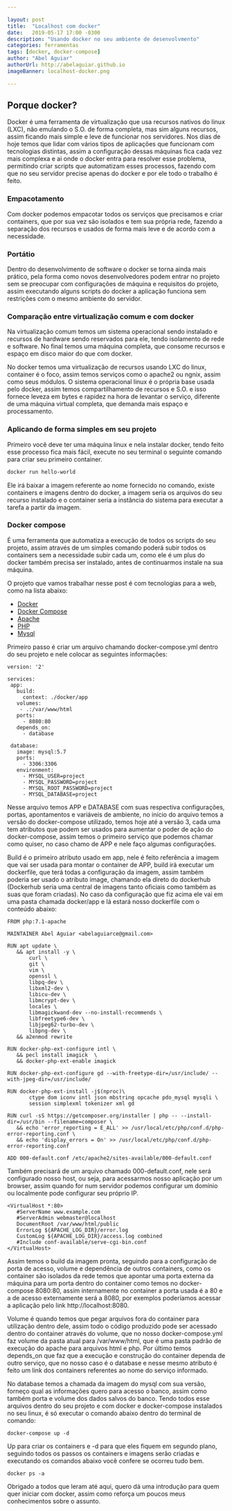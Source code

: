 ```yaml
---

layout: post
title:  "Localhost com docker"
date:   2019-05-17 17:00 -0300
description: "Usando docker no seu ambiente de desenvolvmento"
categories: ferramentas
tags: [docker, docker-compose]
author: "Abel Aguiar"
authorUrl: http://abelaguiar.github.io
imageBanner: localhost-docker.png

---
```


## Porque docker?

Docker é uma ferramenta de virtualização que usa recursos nativos do linux (LXC), não emulando o S.O. de forma completa, mas sim alguns recursos, assim ficando mais simple e leve de funcionar nos servidores. Nos dias de hoje temos que lidar com vários tipos de aplicações que funcionam com tecnologias distintas, assim a configuração dessas máquinas fica cada vez mais complexa e ai onde o docker entra para resolver esse problema, permitindo criar scripts que automatizam esses processos, fazendo com que no seu servidor precise apenas do docker e por ele todo o trabalho é feito.

### Empacotamento

Com docker podemos empacotar todos os serviços que precisamos e criar containers, que por sua vez são isolados e tem sua própria rede, fazendo a separação dos recursos e usados de forma mais leve e de acordo com a necessidade. 

### Portátio

Dentro do desenvolvimento de software o docker se torna ainda mais prático, pela forma como novos desenvolvedores podem entrar no projeto sem se preocupar com configurações de máquina e requisitos do projeto, assim executando alguns scripts do docker a aplicação funciona sem restrições com o mesmo ambiente do servidor.

### Comparação entre virtualização comum e com docker

Na virtualização comum temos um sistema operacional sendo instalado e recursos de hardware sendo reservados para ele, tendo isolamento de rede e software. No final temos uma máquina completa, que consome recursos e espaço em disco maior do que com docker.

No docker temos uma virtualização de recursos usando LXC do linux, container é o foco, assim temos serviços como o apache2 ou ngnix, assim como seus módulos. O sistema operacional linux é o própria base usada pelo docker, assim temos compartilhamento de recursos e S.O. e isso fornece leveza em bytes e rapidez na hora de levantar o serviço, diferente de uma máquina virtual completa, que demanda mais espaço e processamento.   

### Aplicando de forma simples em seu projeto

Primeiro você deve ter uma máquina linux e nela instalar docker, tendo feito esse processo fica mais fácil, execute no seu terminal o seguinte comando para criar seu primeiro container.

```sh
docker run hello-world
```

Ele irá baixar a imagem referente ao nome fornecido no comando, existe containers e imagens dentro do docker, a imagem seria os arquivos do seu recurso instalado e o container seria a instância do sistema para executar a tarefa a partir da imagem.

### Docker compose

É uma ferramenta que automatiza a execução de todos os scripts do seu projeto, assim através de um simples comando poderá subir todos os containers sem a necessidade subir cada um, como ele é um plus do docker também precisa ser instalado, antes de continuarmos instale na sua máquina.

O projeto que vamos trabalhar nesse post é com tecnologias para a web, como na lista abaixo:

[docker]:https://docs.docker.com/install
[docker-compose]:https://docs.docker.com/compose/install/
[apache]:https://httpd.apache.org
[php]:https://www.php.net/manual/en/install.php
[mysql]:https://dev.mysql.com/downloads/installer/

* [Docker][docker]
* [Docker Compose][docker-compose]
* [Apache][apache]
* [PHP][php]
* [Mysql][mysql]

Primeiro passo é criar um arquivo chamando docker-compose.yml dentro do seu projeto e nele colocar as seguintes informações:

```
version: '2'

services:
 app:
   build:
     context: ./docker/app
   volumes:
    - .:/var/www/html
   ports:
     - 8080:80
   depends_on:
     - database

 database:
   image: mysql:5.7
   ports:
     - 3306:3306
   environment:
     - MYSQL_USER=project
     - MYSQL_PASSWORD=project
     - MYSQL_ROOT_PASSWORD=project
     - MYSQL_DATABASE=project
```

Nesse arquivo temos APP e DATABASE com suas respectiva configurações, portas, apontamentos e variáveis de ambiente, no início do arquivo temos a versão do docker-compose utilizado, temos hoje até a versão 3, cada uma tem atributos que podem ser usados para aumentar o poder de ação do docker-compose, assim temos o primeiro serviço que podemos chamar como quiser, no caso chamo de APP e nele faço algumas configurações.

Build é o primeiro atributo usado em app, nele é feito referência a imagem que vai ser usada para montar o container de APP, build irá executar um dockerfile, que terá todas a configuração da imagem, assim também poderia ser usado o atributo image, chamando ela direto do dockerhub (Dockerhub seria uma central de imagens tanto oficiais como também as suas que foram criadas). No caso da configuração que fiz acima ele vai em uma pasta chamada docker/app e lá estará nosso dockerfile com o conteúdo abaixo:

```
FROM php:7.1-apache

MAINTAINER Abel Aguiar <abelaguiarce@gmail.com>

RUN apt update \
   && apt install -y \
       curl \
       git \
       vim \
       openssl \
       libpq-dev \
       libxml2-dev \
       libicu-dev \
       libmcrypt-dev \
       locales \
       libmagickwand-dev --no-install-recommends \
       libfreetype6-dev \
       libjpeg62-turbo-dev \
       libpng-dev \
   && a2enmod rewrite

RUN docker-php-ext-configure intl \
   && pecl install imagick  \
   && docker-php-ext-enable imagick

RUN docker-php-ext-configure gd --with-freetype-dir=/usr/include/ --with-jpeg-dir=/usr/include/

RUN docker-php-ext-install -j$(nproc)\
       ctype dom iconv intl json mbstring opcache pdo_mysql mysqli \
       session simplexml tokenizer xml gd

RUN curl -sS https://getcomposer.org/installer | php -- --install-dir=/usr/bin --filename=composer \
   && echo 'error_reporting = E_ALL' >> /usr/local/etc/php/conf.d/php-error-reporting.conf \
   && echo 'display_errors = On' >> /usr/local/etc/php/conf.d/php-error-reporting.conf

ADD 000-default.conf /etc/apache2/sites-available/000-default.conf
```

Também precisará de um arquivo chamado 000-default.conf, nele será configurado nosso host, ou seja, para acessarmos nosso aplicação por um browser, assim quando for num servidor podemos configurar um domínio ou localmente pode configurar seu próprio IP.

```
<VirtualHost *:80>
   #ServerName www.example.com
   #ServerAdmin webmaster@localhost
   DocumentRoot /var/www/html/public
   ErrorLog ${APACHE_LOG_DIR}/error.log
   CustomLog ${APACHE_LOG_DIR}/access.log combined
   #Include conf-available/serve-cgi-bin.conf
</VirtualHost>
```

Assim temos o build da imagem pronta, seguindo para a configuração de porta de acesso, volume e dependência de outros containers, como os container são isolados da rede temos que apontar uma porta externa da máquina para um porta dentro do container como temos no docker-compose 8080:80, assim internamente no container a porta usada é a 80 e a de acesso externamente será a 8080, por exemplos poderíamos acessar a aplicação pelo link http://localhost:8080.

Volume é quando temos que pegar arquivos fora do container para utilização dentro dele, assim todo o código produzido pode ser acessado dentro do container através do volume, que no nosso docker-compose.yml faz volume da pasta atual para /var/www/html, que é uma pasta padrão de execução do apache para arquivos html e php. Por último temos depends_on que faz que a execução e construção do container dependa de outro serviço, que no nosso caso é o database e nesse mesmo atributo é feito um link dos containers referentes ao nome do serviço informado.

No database temos a chamada da imagem do mysql com sua versão, forneço qual as informações quero para acesso o banco, assim como também porta e volume dos dados salvos do banco. Tendo todos esse arquivos dentro do seu projeto e com docker e docker-compose instalados no seu linux, é só executar o comando abaixo dentro do terminal de comando:

```
docker-compose up -d
```

Up para criar os containers e -d para que eles fiquem em segundo plano, seguindo todos os passos os containers e imagens serão criadas e executando os comandos abaixo você confere se ocorreu tudo bem.

```
docker ps -a
```

Obrigado a todos que leram até aqui, quero dá uma introdução para quem quer iniciar com docker, assim como reforça um poucos meus conhecimentos sobre o assunto.
